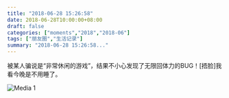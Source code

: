 ```yaml
---
title: "2018-06-28 15:26:58"
date: 2018-06-28T10:00:00+08:00
draft: false
categories: ["moments","2018","2018-06"]
tags: ["朋友圈","生活记录"]
summary: "2018-06-28 15:26:58..."
---
```


被某人骗说是“非常休闲的游戏”，结果不小心发现了无限回体力的BUG！[捂脸]我看今晚是不用睡了。

![Media 1](/Moments/photos/2018-06-28/201806281526580.jpg)

